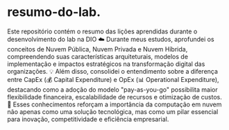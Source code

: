 # resumo-do-lab.
Este repositório contém o resumo das lições aprendidas durante o desenvolvimento do lab na DIO
☁️ Durante meus estudos, aprofundei os conceitos de Nuvem Pública, Nuvem Privada e Nuvem Híbrida, compreendendo suas características arquiteturais, modelos de implementação e impactos estratégicos na transformação digital das organizações. 💡 Além disso, consolidei o entendimento sobre a diferença entre CapEx (💰 Capital Expenditure) e OpEx (📊 Operational Expenditure), destacando como a adoção do modelo "pay-as-you-go" possibilita maior flexibilidade financeira, escalabilidade de recursos e otimização de custos. 🚀 Esses conhecimentos reforçam a importância da computação em nuvem não apenas como uma solução tecnológica, mas como um pilar essencial para inovação, competitividade e eficiência empresarial.
